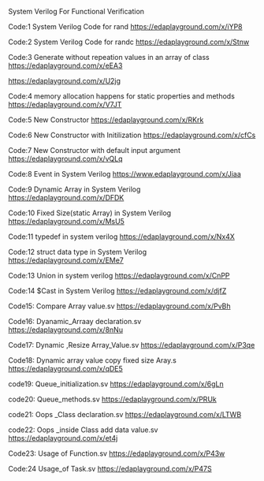 System Verilog For Functional Verification

Code:1  System Verilog Code for rand 
https://edaplayground.com/x/iYP8

Code:2  System Verilog Code for randc
 https://edaplayground.com/x/Stnw

Code:3  Generate without repeation values in an array of class
https://edaplayground.com/x/eEA3

 https://edaplayground.com/x/U2jg

Code:4  memory allocation happens for static properties and methods
https://edaplayground.com/x/V7JT

Code:5  New Constructor
https://edaplayground.com/x/RKrk
  
Code:6  New Constructor with Initilization
https://edaplayground.com/x/cfCs

Code:7  New Constructor with default input argument
https://edaplayground.com/x/vQLq

 Code:8 Event in System Verilog
 https://www.edaplayground.com/x/Jiaa

 Code:9 Dynamic Array in System Verilog
https://edaplayground.com/x/DFDK

Code:10 Fixed Size(static Array) in System Verilog
https://edaplayground.com/x/MsU5

Code:11 typedef in system verilog
https://edaplayground.com/x/Nx4X

Code:12 struct data type in System Verilog
https://edaplayground.com/x/EMe7

Code:13 Union in system verilog
https://edaplayground.com/x/CnPP

Code:14 $Cast in System Verilog
https://edaplayground.com/x/djfZ

Code15: Compare Array value.sv
https://edaplayground.com/x/PvBh

Code16: Dyanamic_Arraay declaration.sv
https://edaplayground.com/x/8nNu

Code17: Dynamic ,Resize Array_Value.sv
https://edaplayground.com/x/P3qe

Code18: Dynamic array value copy fixed size Aray.s
https://edaplayground.com/x/qDE5

code19: Queue_initialization.sv
https://edaplayground.com/x/6gLn

code20: Queue_methods.sv
https://edaplayground.com/x/PRUk

code21: Oops _Class declaration.sv
https://edaplayground.com/x/LTWB

code22: Oops _inside Class add data value.sv
https://edaplayground.com/x/et4j

Code23: Usage of Function.sv
https://edaplayground.com/x/P43w

Code:24 Usage_of Task.sv
https://edaplayground.com/x/P47S





